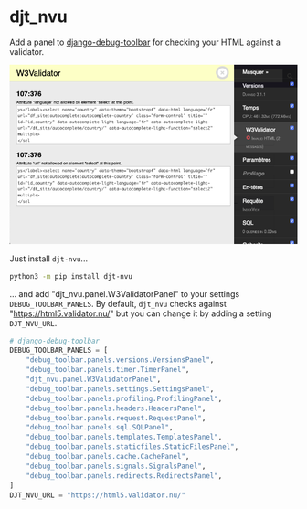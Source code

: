 djt_nvu
=======

Add a panel to [django-debug-toolbar](https://github.com/jazzband/django-debug-toolbar) for checking your HTML against a validator.

![Screenshot](https://github.com/d9pouces/djt_nvu/raw/master/djt_nvu.png)

Just install `djt-nvu`...
```bash
python3 -m pip install djt-nvu
```
... and add "djt_nvu.panel.W3ValidatorPanel" to your settings `DEBUG_TOOLBAR_PANELS`.
By default, `djt_nvu` checks against "https://html5.validator.nu/" but you can change it by adding a setting `DJT_NVU_URL`. 

```python
# django-debug-toolbar
DEBUG_TOOLBAR_PANELS = [
    "debug_toolbar.panels.versions.VersionsPanel",
    "debug_toolbar.panels.timer.TimerPanel",
    "djt_nvu.panel.W3ValidatorPanel",
    "debug_toolbar.panels.settings.SettingsPanel",
    "debug_toolbar.panels.profiling.ProfilingPanel",
    "debug_toolbar.panels.headers.HeadersPanel",
    "debug_toolbar.panels.request.RequestPanel",
    "debug_toolbar.panels.sql.SQLPanel",
    "debug_toolbar.panels.templates.TemplatesPanel",
    "debug_toolbar.panels.staticfiles.StaticFilesPanel",
    "debug_toolbar.panels.cache.CachePanel",
    "debug_toolbar.panels.signals.SignalsPanel",
    "debug_toolbar.panels.redirects.RedirectsPanel",
]
DJT_NVU_URL = "https://html5.validator.nu/"
```



